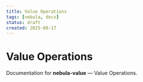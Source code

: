 ```yaml
---
title: Value Operations
tags: [nebula, docs]
status: draft
created: 2025-08-17
---
```


# Value Operations

Documentation for **nebula-value** — Value Operations.
